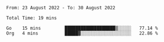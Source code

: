 <!--START_SECTION:waka-->

```text
From: 23 August 2022 - To: 30 August 2022

Total Time: 19 mins

Go    15 mins         ███████████████████▒░░░░░   77.14 %
Org   4 mins          █████▓░░░░░░░░░░░░░░░░░░░   22.86 %
```

<!--END_SECTION:waka-->